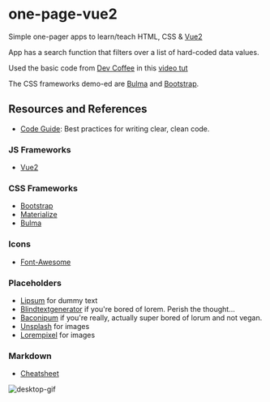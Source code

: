 # one-page-vue2

Simple one-pager apps to learn/teach HTML, CSS &amp; [Vue2](https://vuejs.org/)

App has a search function that filters over a list of hard-coded data values.

Used the basic code from [Dev Coffee](https://www.youtube.com/channel/UCqr-7GDVTsdNBCeufvERYuw) in this [video tut](https://youtu.be/VPUdtEf3oXI)

The CSS frameworks demo-ed are [Bulma](http://bulma.io/documentation/overview/start/) and [Bootstrap](http://getbootstrap.com/getting-started/).

## Resources and References

* [Code Guide](http://codeguide.co/): Best practices for writing clear, clean code.

### JS Frameworks

* [Vue2](https://vuejs.org/)

### CSS Frameworks

* [Bootstrap](http://getbootstrap.com/getting-started/)
* [Materialize](http://materializecss.com/)
* [Bulma](http://bulma.io/)

### Icons

* [Font-Awesome](http://fontawesome.io/icons/)

### Placeholders

* [Lipsum](http://www.lipsum.com/) for dummy text
* [Blindtextgenerator](http://www.blindtextgenerator.com/lorem-ipsum) if you're bored of lorem. Perish the thought...
* [Baconipum](https://baconipsum.com/) if you're really, actually super bored of lorum and not vegan.
* [Unsplash](https://unsplash.it/) for images
* [Lorempixel](http://lorempixel.com/) for images

### Markdown

* [Cheatsheet](https://github.com/adam-p/markdown-here/wiki/Markdown-Cheatsheet)

![desktop-gif](https://media.giphy.com/media/fwxPSNMdhCEvu/giphy.gif)
